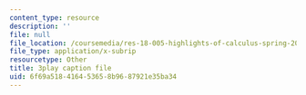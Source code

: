 ```yaml
---
content_type: resource
description: ''
file: null
file_location: /coursemedia/res-18-005-highlights-of-calculus-spring-2010/6f69a518416453658b9687921e35ba34_yQrKXo89nHA.vtt
file_type: application/x-subrip
resourcetype: Other
title: 3play caption file
uid: 6f69a518-4164-5365-8b96-87921e35ba34
---
```

